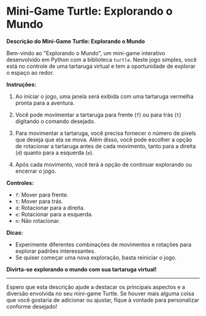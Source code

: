 # Mini-Game Turtle: Explorando o Mundo

**Descrição do Mini-Game Turtle: Explorando o Mundo**

Bem-vindo ao "Explorando o Mundo", um mini-game interativo desenvolvido em Python com a biblioteca `turtle`. Neste jogo simples, você está no controle de uma tartaruga virtual e tem a oportunidade de explorar o espaço ao redor.

**Instruções:**

1. Ao iniciar o jogo, uma janela será exibida com uma tartaruga vermelha pronta para a aventura.

2. Você pode movimentar a tartaruga para frente (`f`) ou para trás (`t`) digitando o comando desejado.

3. Para movimentar a tartaruga, você precisa fornecer o número de pixels que deseja que ela se mova. Além disso, você pode escolher a opção de rotacionar a tartaruga antes de cada movimento, tanto para a direita (`d`) quanto para a esquerda (`e`).

4. Após cada movimento, você terá a opção de continuar explorando ou encerrar o jogo.

**Controles:**

- `f`: Mover para frente.
- `t`: Mover para trás.
- `d`: Rotacionar para a direita.
- `e`: Rotacionar para a esquerda.
- `n`: Não rotacionar.

**Dicas:**

- Experimente diferentes combinações de movimentos e rotações para explorar padrões interessantes.
- Se quiser começar uma nova exploração, basta reiniciar o jogo.

**Divirta-se explorando o mundo com sua tartaruga virtual!**

---

Espero que esta descrição ajude a destacar os principais aspectos e a diversão envolvida no seu mini-game Turtle. Se houver mais alguma coisa que você gostaria de adicionar ou ajustar, fique à vontade para personalizar conforme desejado!
